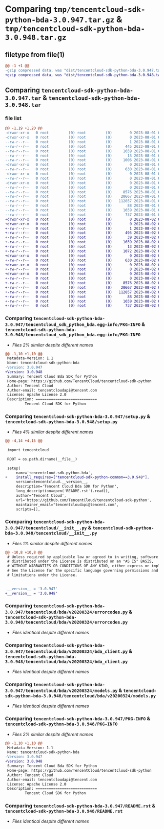 # Comparing `tmp/tencentcloud-sdk-python-bda-3.0.947.tar.gz` & `tmp/tencentcloud-sdk-python-bda-3.0.948.tar.gz`

## filetype from file(1)

```diff
@@ -1 +1 @@
-gzip compressed data, was "dist/tencentcloud-sdk-python-bda-3.0.947.tar", last modified: Tue Aug  1 00:19:50 2023, max compression
+gzip compressed data, was "dist/tencentcloud-sdk-python-bda-3.0.948.tar", last modified: Wed Aug  2 00:23:26 2023, max compression
```

## Comparing `tencentcloud-sdk-python-bda-3.0.947.tar` & `tencentcloud-sdk-python-bda-3.0.948.tar`

### file list

```diff
@@ -1,19 +1,20 @@
-drwxr-xr-x   0 root         (0) root         (0)        0 2023-08-01 00:19:50.000000 tencentcloud-sdk-python-bda-3.0.947/
-drwxr-xr-x   0 root         (0) root         (0)        0 2023-08-01 00:19:50.000000 tencentcloud-sdk-python-bda-3.0.947/tencentcloud_sdk_python_bda.egg-info/
--rw-r--r--   0 root         (0) root         (0)        1 2023-08-01 00:19:50.000000 tencentcloud-sdk-python-bda-3.0.947/tencentcloud_sdk_python_bda.egg-info/dependency_links.txt
--rw-r--r--   0 root         (0) root         (0)      445 2023-08-01 00:19:50.000000 tencentcloud-sdk-python-bda-3.0.947/tencentcloud_sdk_python_bda.egg-info/SOURCES.txt
--rw-r--r--   0 root         (0) root         (0)     1659 2023-08-01 00:19:50.000000 tencentcloud-sdk-python-bda-3.0.947/tencentcloud_sdk_python_bda.egg-info/PKG-INFO
--rw-r--r--   0 root         (0) root         (0)       13 2023-08-01 00:19:50.000000 tencentcloud-sdk-python-bda-3.0.947/tencentcloud_sdk_python_bda.egg-info/top_level.txt
--rw-r--r--   0 root         (0) root         (0)     1006 2023-08-01 00:19:50.000000 tencentcloud-sdk-python-bda-3.0.947/setup.py
-drwxr-xr-x   0 root         (0) root         (0)        0 2023-08-01 00:19:50.000000 tencentcloud-sdk-python-bda-3.0.947/tencentcloud/
--rw-r--r--   0 root         (0) root         (0)      630 2023-08-01 00:19:50.000000 tencentcloud-sdk-python-bda-3.0.947/tencentcloud/__init__.py
-drwxr-xr-x   0 root         (0) root         (0)        0 2023-08-01 00:19:50.000000 tencentcloud-sdk-python-bda-3.0.947/tencentcloud/bda/
--rw-r--r--   0 root         (0) root         (0)        0 2023-08-01 00:19:50.000000 tencentcloud-sdk-python-bda-3.0.947/tencentcloud/bda/__init__.py
-drwxr-xr-x   0 root         (0) root         (0)        0 2023-08-01 00:19:50.000000 tencentcloud-sdk-python-bda-3.0.947/tencentcloud/bda/v20200324/
--rw-r--r--   0 root         (0) root         (0)        0 2023-08-01 00:19:50.000000 tencentcloud-sdk-python-bda-3.0.947/tencentcloud/bda/v20200324/__init__.py
--rw-r--r--   0 root         (0) root         (0)     8576 2023-08-01 00:19:50.000000 tencentcloud-sdk-python-bda-3.0.947/tencentcloud/bda/v20200324/errorcodes.py
--rw-r--r--   0 root         (0) root         (0)    20667 2023-08-01 00:19:50.000000 tencentcloud-sdk-python-bda-3.0.947/tencentcloud/bda/v20200324/bda_client.py
--rw-r--r--   0 root         (0) root         (0)   112857 2023-08-01 00:19:50.000000 tencentcloud-sdk-python-bda-3.0.947/tencentcloud/bda/v20200324/models.py
--rw-r--r--   0 root         (0) root         (0)       88 2023-08-01 00:19:50.000000 tencentcloud-sdk-python-bda-3.0.947/setup.cfg
--rw-r--r--   0 root         (0) root         (0)     1659 2023-08-01 00:19:50.000000 tencentcloud-sdk-python-bda-3.0.947/PKG-INFO
--rw-r--r--   0 root         (0) root         (0)      737 2023-08-01 00:19:50.000000 tencentcloud-sdk-python-bda-3.0.947/README.rst
+drwxr-xr-x   0 root         (0) root         (0)        0 2023-08-02 00:23:26.000000 tencentcloud-sdk-python-bda-3.0.948/
+drwxr-xr-x   0 root         (0) root         (0)        0 2023-08-02 00:23:26.000000 tencentcloud-sdk-python-bda-3.0.948/tencentcloud_sdk_python_bda.egg-info/
+-rw-r--r--   0 root         (0) root         (0)        1 2023-08-02 00:23:26.000000 tencentcloud-sdk-python-bda-3.0.948/tencentcloud_sdk_python_bda.egg-info/dependency_links.txt
+-rw-r--r--   0 root         (0) root         (0)      495 2023-08-02 00:23:26.000000 tencentcloud-sdk-python-bda-3.0.948/tencentcloud_sdk_python_bda.egg-info/SOURCES.txt
+-rw-r--r--   0 root         (0) root         (0)       39 2023-08-02 00:23:26.000000 tencentcloud-sdk-python-bda-3.0.948/tencentcloud_sdk_python_bda.egg-info/requires.txt
+-rw-r--r--   0 root         (0) root         (0)     1659 2023-08-02 00:23:26.000000 tencentcloud-sdk-python-bda-3.0.948/tencentcloud_sdk_python_bda.egg-info/PKG-INFO
+-rw-r--r--   0 root         (0) root         (0)       13 2023-08-02 00:23:26.000000 tencentcloud-sdk-python-bda-3.0.948/tencentcloud_sdk_python_bda.egg-info/top_level.txt
+-rw-r--r--   0 root         (0) root         (0)     1072 2023-08-02 00:23:26.000000 tencentcloud-sdk-python-bda-3.0.948/setup.py
+drwxr-xr-x   0 root         (0) root         (0)        0 2023-08-02 00:23:26.000000 tencentcloud-sdk-python-bda-3.0.948/tencentcloud/
+-rw-r--r--   0 root         (0) root         (0)      630 2023-08-02 00:23:26.000000 tencentcloud-sdk-python-bda-3.0.948/tencentcloud/__init__.py
+drwxr-xr-x   0 root         (0) root         (0)        0 2023-08-02 00:23:26.000000 tencentcloud-sdk-python-bda-3.0.948/tencentcloud/bda/
+-rw-r--r--   0 root         (0) root         (0)        0 2023-08-02 00:23:26.000000 tencentcloud-sdk-python-bda-3.0.948/tencentcloud/bda/__init__.py
+drwxr-xr-x   0 root         (0) root         (0)        0 2023-08-02 00:23:26.000000 tencentcloud-sdk-python-bda-3.0.948/tencentcloud/bda/v20200324/
+-rw-r--r--   0 root         (0) root         (0)        0 2023-08-02 00:23:26.000000 tencentcloud-sdk-python-bda-3.0.948/tencentcloud/bda/v20200324/__init__.py
+-rw-r--r--   0 root         (0) root         (0)     8576 2023-08-02 00:23:26.000000 tencentcloud-sdk-python-bda-3.0.948/tencentcloud/bda/v20200324/errorcodes.py
+-rw-r--r--   0 root         (0) root         (0)    20667 2023-08-02 00:23:26.000000 tencentcloud-sdk-python-bda-3.0.948/tencentcloud/bda/v20200324/bda_client.py
+-rw-r--r--   0 root         (0) root         (0)   112857 2023-08-02 00:23:26.000000 tencentcloud-sdk-python-bda-3.0.948/tencentcloud/bda/v20200324/models.py
+-rw-r--r--   0 root         (0) root         (0)       88 2023-08-02 00:23:26.000000 tencentcloud-sdk-python-bda-3.0.948/setup.cfg
+-rw-r--r--   0 root         (0) root         (0)     1659 2023-08-02 00:23:26.000000 tencentcloud-sdk-python-bda-3.0.948/PKG-INFO
+-rw-r--r--   0 root         (0) root         (0)      737 2023-08-02 00:23:26.000000 tencentcloud-sdk-python-bda-3.0.948/README.rst
```

### Comparing `tencentcloud-sdk-python-bda-3.0.947/tencentcloud_sdk_python_bda.egg-info/PKG-INFO` & `tencentcloud-sdk-python-bda-3.0.948/tencentcloud_sdk_python_bda.egg-info/PKG-INFO`

 * *Files 2% similar despite different names*

```diff
@@ -1,10 +1,10 @@
 Metadata-Version: 1.1
 Name: tencentcloud-sdk-python-bda
-Version: 3.0.947
+Version: 3.0.948
 Summary: Tencent Cloud Bda SDK for Python
 Home-page: https://github.com/TencentCloud/tencentcloud-sdk-python
 Author: Tencent Cloud
 Author-email: tencentcloudapi@tencent.com
 License: Apache License 2.0
 Description: ============================
         Tencent Cloud SDK for Python
```

### Comparing `tencentcloud-sdk-python-bda-3.0.947/setup.py` & `tencentcloud-sdk-python-bda-3.0.948/setup.py`

 * *Files 4% similar despite different names*

```diff
@@ -4,14 +4,15 @@
 
 import tencentcloud
 
 ROOT = os.path.dirname(__file__)
 
 setup(
     name='tencentcloud-sdk-python-bda',
+    install_requires=["tencentcloud-sdk-python-common==3.0.948"],
     version=tencentcloud.__version__,
     description='Tencent Cloud Bda SDK for Python',
     long_description=open('README.rst').read(),
     author='Tencent Cloud',
     url='https://github.com/TencentCloud/tencentcloud-sdk-python',
     maintainer_email="tencentcloudapi@tencent.com",
     scripts=[],
```

### Comparing `tencentcloud-sdk-python-bda-3.0.947/tencentcloud/__init__.py` & `tencentcloud-sdk-python-bda-3.0.948/tencentcloud/__init__.py`

 * *Files 1% similar despite different names*

```diff
@@ -10,8 +10,8 @@
 # Unless required by applicable law or agreed to in writing, software
 # distributed under the License is distributed on an "AS IS" BASIS,
 # WITHOUT WARRANTIES OR CONDITIONS OF ANY KIND, either express or implied.
 # See the License for the specific language governing permissions and
 # limitations under the License.
 
 
-__version__ = '3.0.947'
+__version__ = '3.0.948'
```

### Comparing `tencentcloud-sdk-python-bda-3.0.947/tencentcloud/bda/v20200324/errorcodes.py` & `tencentcloud-sdk-python-bda-3.0.948/tencentcloud/bda/v20200324/errorcodes.py`

 * *Files identical despite different names*

### Comparing `tencentcloud-sdk-python-bda-3.0.947/tencentcloud/bda/v20200324/bda_client.py` & `tencentcloud-sdk-python-bda-3.0.948/tencentcloud/bda/v20200324/bda_client.py`

 * *Files identical despite different names*

### Comparing `tencentcloud-sdk-python-bda-3.0.947/tencentcloud/bda/v20200324/models.py` & `tencentcloud-sdk-python-bda-3.0.948/tencentcloud/bda/v20200324/models.py`

 * *Files identical despite different names*

### Comparing `tencentcloud-sdk-python-bda-3.0.947/PKG-INFO` & `tencentcloud-sdk-python-bda-3.0.948/PKG-INFO`

 * *Files 2% similar despite different names*

```diff
@@ -1,10 +1,10 @@
 Metadata-Version: 1.1
 Name: tencentcloud-sdk-python-bda
-Version: 3.0.947
+Version: 3.0.948
 Summary: Tencent Cloud Bda SDK for Python
 Home-page: https://github.com/TencentCloud/tencentcloud-sdk-python
 Author: Tencent Cloud
 Author-email: tencentcloudapi@tencent.com
 License: Apache License 2.0
 Description: ============================
         Tencent Cloud SDK for Python
```

### Comparing `tencentcloud-sdk-python-bda-3.0.947/README.rst` & `tencentcloud-sdk-python-bda-3.0.948/README.rst`

 * *Files identical despite different names*

